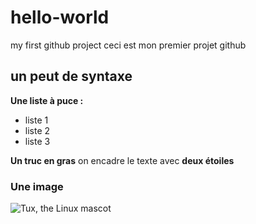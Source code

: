 # hello-world
my first github project
ceci est mon premier projet github
## un peut de syntaxe 
**Une liste à puce :**
- liste 1
- liste 2
- liste 3

**Un truc en gras**
on encadre le  texte avec **deux étoiles**
### Une image
![Tux, the Linux mascot](/tux.png)

